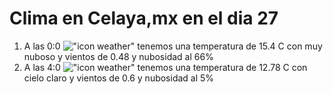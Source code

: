 # Clima en Celaya,mx en el dia 27

1. A las 0:0 !["icon weather"](http://openweathermap.org/img/w/04n.png) tenemos una temperatura de 15.4 C con muy nuboso y  vientos de 0.48 y nubosidad al 66%
1. A las 4:0 !["icon weather"](http://openweathermap.org/img/w/01n.png) tenemos una temperatura de 12.78 C con cielo claro y  vientos de 0.6 y nubosidad al 5%
